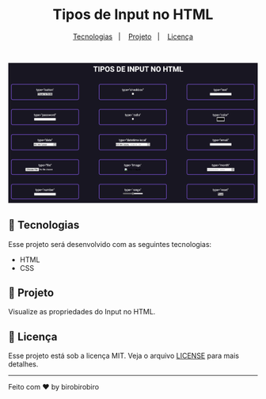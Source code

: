 <h1 align="center">
 Tipos de Input no HTML
</h1>

<p align="center">
  <a href="#-tecnologias">Tecnologias</a>&nbsp;&nbsp;&nbsp;|&nbsp;&nbsp;&nbsp;
  <a href="#-projeto">Projeto</a>&nbsp;&nbsp;&nbsp;|&nbsp;&nbsp;&nbsp;
  <a href="#memo-licença">Licença</a>
</p>

<br>

<p align="center">
  <img alt="Preview" src=".github/preview.png">
</p>

## 🚀 Tecnologias

Esse projeto será desenvolvido com as seguintes tecnologias:

- HTML
- CSS

## 🚧 Projeto

Visualize as propriedades do Input no HTML.

## :memo: Licença

Esse projeto está sob a licença MIT. Veja o arquivo [LICENSE](LICENSE.md) para mais detalhes.

---

Feito com ♥ by birobirobiro
